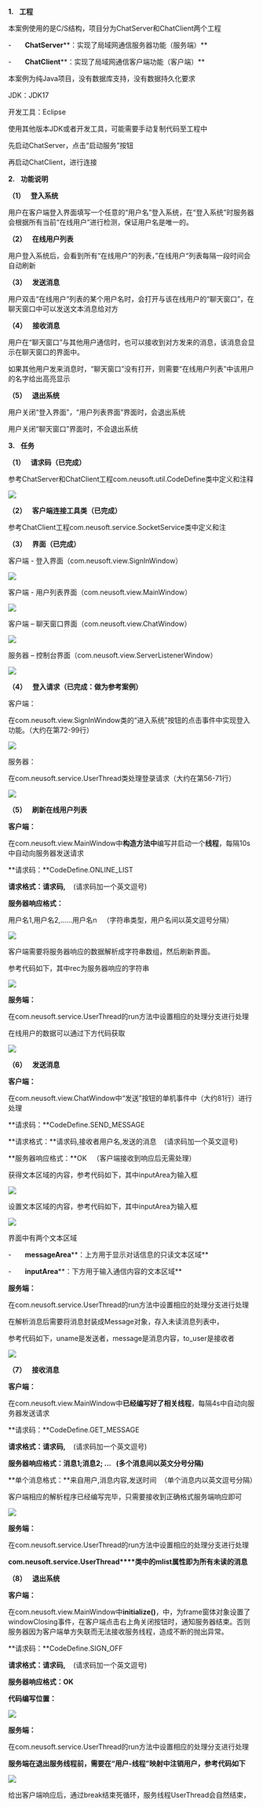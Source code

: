 **1.**   **工程**

本案例使用的是C/S结构，项目分为ChatServer和ChatClient两个工程

-       **ChatServer****：实现了局域网通信服务器功能（服务端）**

-       **ChatClient****：实现了局域网通信客户端功能（客户端）**

本案例为纯Java项目，没有数据库支持，没有数据持久化要求

JDK：JDK17

开发工具：Eclipse

使用其他版本JDK或者开发工具，可能需要手动复制代码至工程中

先启动ChatServer，点击“启动服务”按钮

再启动ChatClient，进行连接

**2.**   **功能说明**

**（1）**   **登入系统**

用户在客户端登入界面填写一个任意的“用户名”登入系统，在“登入系统”时服务器会根据所有当前“在线用户”进行检测，保证用户名是唯一的。

**（2）**   **在线用户列表**

用户登入系统后，会看到所有“在线用户”的列表，”在线用户“列表每隔一段时间会自动刷新

**（3）**   **发送消息**

用户双击“在线用户“列表的某个用户名时，会打开与该在线用户的“聊天窗口”，在聊天窗口中可以发送文本消息给对方

**（4）**   **接收消息**

用户在“聊天窗口”与其他用户通信时，也可以接收到对方发来的消息，该消息会显示在聊天窗口的界面中。

如果其他用户发来消息时，“聊天窗口”没有打开，则需要“在线用户列表”中该用户的名字给出高亮显示

**（5）**   **退出系统**

用户关闭“登入界面”，“用户列表界面”界面时，会退出系统

用户关闭“聊天窗口”界面时，不会退出系统

**3.**   **任务**

**（1）**   **请求码（已完成）**

参考ChatServer和ChatClient工程com.neusoft.util.CodeDefine类中定义和注释

![](file:///C:/Users/HANATABA/AppData/Local/Temp/msohtmlclip1/01/clip_image002.jpg)

**（2）**   **客户端连接工具类（已完成）**

参考ChatClient工程com.neusoft.service.SocketService类中定义和注

**（3）**   **界面（已完成）**

客户端 - 登入界面（com.neusoft.view.SignInWindow）

![](file:///C:/Users/HANATABA/AppData/Local/Temp/msohtmlclip1/01/clip_image004.jpg)

客户端 - 用户列表界面（com.neusoft.view.MainWindow）

![](file:///C:/Users/HANATABA/AppData/Local/Temp/msohtmlclip1/01/clip_image006.jpg)

客户端 – 聊天窗口界面（com.neusoft.view.ChatWindow）

![](file:///C:/Users/HANATABA/AppData/Local/Temp/msohtmlclip1/01/clip_image008.jpg)

服务器 – 控制台界面（com.neusoft.view.ServerListenerWindow）

![](file:///C:/Users/HANATABA/AppData/Local/Temp/msohtmlclip1/01/clip_image010.jpg)

**（4）**   **登入请求（已完成：做为参考案例）**

客户端：

在com.neusoft.view.SignInWindow类的“进入系统”按钮的点击事件中实现登入功能。（大约在第72-99行）

![](file:///C:/Users/HANATABA/AppData/Local/Temp/msohtmlclip1/01/clip_image012.jpg)

服务器：

在com.neusoft.service.UserThread类处理登录请求（大约在第56-71行）

![](file:///C:/Users/HANATABA/AppData/Local/Temp/msohtmlclip1/01/clip_image014.jpg)

**（5）**   **刷新在线用户列表**

**客户端：**

在com.neusoft.view.MainWindow中**构造方法中**编写并启动一个**线程**，每隔10s中自动向服务器发送请求

**请求码：**CodeDefine.ONLINE_LIST

**请求格式：**请求码**,**    (请求码加一个英文逗号)

**服务器响应格式：**

用户名1,用户名2,……用户名n   （字符串类型，用户名间以英文逗号分隔）

![](file:///C:/Users/HANATABA/AppData/Local/Temp/msohtmlclip1/01/clip_image016.jpg)

客户端需要将服务器响应的数据解析成字符串数组，然后刷新界面。

参考代码如下，其中rec为服务器响应的字符串

![](file:///C:/Users/HANATABA/AppData/Local/Temp/msohtmlclip1/01/clip_image018.jpg)

**服务端：**

在com.neusoft.service.UserThread的run方法中设置相应的处理分支进行处理

在线用户的数据可以通过下方代码获取

![](file:///C:/Users/HANATABA/AppData/Local/Temp/msohtmlclip1/01/clip_image020.jpg)

**（6）**   **发送消息**

**客户端：**

在com.neusoft.view.ChatWindow中“发送”按钮的单机事件中（大约81行）进行处理

**请求码：**CodeDefine.SEND_MESSAGE

**请求格式：**请求码,接收者用户名,发送的消息    (请求码加一个英文逗号)

**服务器响应格式：**OK   （客户端接收到响应后无需处理）

获得文本区域的内容，参考代码如下，其中inputArea为输入框

![](file:///C:/Users/HANATABA/AppData/Local/Temp/msohtmlclip1/01/clip_image022.jpg)

设置文本区域的内容，参考代码如下，其中inputArea为输入框

![](file:///C:/Users/HANATABA/AppData/Local/Temp/msohtmlclip1/01/clip_image024.jpg)

界面中有两个文本区域

-       **messageArea****：上方用于显示对话信息的只读文本区域**

-       **inputArea****：下方用于输入通信内容的文本区域**

**服务端：**

在com.neusoft.service.UserThread的run方法中设置相应的处理分支进行处理

在解析消息后需要将消息封装成Message对象，存入未读消息列表中，

参考代码如下，uname是发送者，message是消息内容，to_user是接收者

![](file:///C:/Users/HANATABA/AppData/Local/Temp/msohtmlclip1/01/clip_image026.jpg)

**（7）**   **接收消息**

**客户端：**

在com.neusoft.view.MainWindow中**已经编写好了相关线程**，每隔4s中自动向服务器发送请求

**请求码：**CodeDefine.GET_MESSAGE

**请求格式：**请求码**,**    (请求码加一个英文逗号)

**服务器响应格式：消息1;消息2; …   (多个消息间以英文分号分隔)**

**单个消息格式：**来自用户,消息内容,发送时间  （单个消息内以英文逗号分隔）

客户端相应的解析程序已经编写完毕，只需要接收到正确格式服务端响应即可

![](file:///C:/Users/HANATABA/AppData/Local/Temp/msohtmlclip1/01/clip_image028.jpg)

**服务端：**

在com.neusoft.service.UserThread的run方法中设置相应的处理分支进行处理

**com.neusoft.service.UserThread****类中的mlist属性即为所有未读的消息**

**（8）**   **退出系统**

**客户端：**

在com.neusoft.view.MainWindow中**initialize()**，中，为frame窗体对象设置了windowClosing事件，在客户端点击右上角关闭按钮时，通知服务器结束。否则服务器因为客户端单方失联而无法接收服务线程，造成不断的抛出异常。

**请求码：**CodeDefine.SIGN_OFF

**请求格式：**请求码**,**    (请求码加一个英文逗号)

**服务器响应格式：OK**

**代码编写位置：**

![](file:///C:/Users/HANATABA/AppData/Local/Temp/msohtmlclip1/01/clip_image030.jpg)

**服务端：**

在com.neusoft.service.UserThread的run方法中设置相应的处理分支进行处理

**服务端在退出服务线程前，需要在“用户-线程”映射中注销用户，参考代码如下**

![](file:///C:/Users/HANATABA/AppData/Local/Temp/msohtmlclip1/01/clip_image032.jpg)

给出客户端响应后，通过break结束死循环，服务线程UserThread会自然结束，